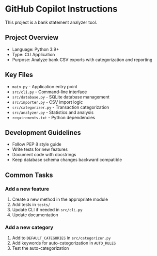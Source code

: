 # GitHub Copilot Instructions

This project is a bank statement analyzer tool.

## Project Overview

- Language: Python 3.9+
- Type: CLI Application
- Purpose: Analyze bank CSV exports with categorization and reporting

## Key Files

- `main.py` - Application entry point
- `src/cli.py` - Command-line interface
- `src/database.py` - SQLite database management
- `src/importer.py` - CSV import logic
- `src/categorizer.py` - Transaction categorization
- `src/analyzer.py` - Statistics and analysis
- `requirements.txt` - Python dependencies

## Development Guidelines

- Follow PEP 8 style guide
- Write tests for new features
- Document code with docstrings
- Keep database schema changes backward compatible

## Common Tasks

### Add a new feature
1. Create a new method in the appropriate module
2. Add tests in `tests/`
3. Update CLI if needed in `src/cli.py`
4. Update documentation

### Add a new category
1. Add to `DEFAULT_CATEGORIES` in `src/categorizer.py`
2. Add keywords for auto-categorization in `AUTO_RULES`
3. Test the auto-categorization

